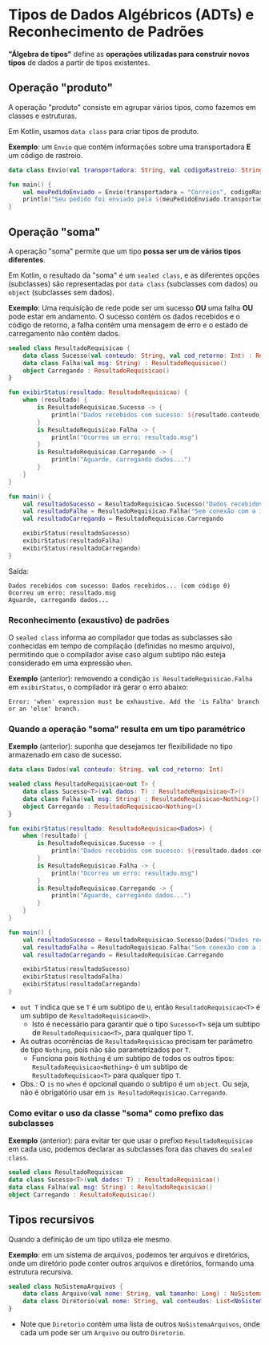 # Tipos de Dados Algébricos (ADTs) e Reconhecimento de Padrões

**"Álgebra de tipos"** define as **operações utilizadas para construir novos tipos** de dados a partir de tipos existentes.

## Operação "produto"
A operação "produto" consiste em agrupar vários tipos, como fazemos em classes e estruturas.

Em Kotlin, usamos `data class` para criar tipos de produto.

**Exemplo**: um `Envio` que contém informações sobre uma transportadora **E** um código de rastreio.
```kotlin
data class Envio(val transportadora: String, val codigoRastreio: String)

fun main() {
    val meuPedidoEnviado = Envio(transportadora = "Correios", codigoRastreio = "BR123456789BR")    
    println("Seu pedido foi enviado pela ${meuPedidoEnviado.transportadora} com o código ${meuPedidoEnviado.codigoRastreio}.")
}
```

## Operação "soma"
A operação "soma" permite que um tipo **possa ser um de vários tipos diferentes**.

Em Kotlin, o resultado da "soma" é um `sealed class`, e as diferentes opções (subclasses) são representadas por `data class` (subclasses com dados) ou `object` (subclasses sem dados).

**Exemplo**: Uma requisição de rede pode ser um sucesso **OU** uma falha **OU** pode estar em andamento.
O sucesso contém os dados recebidos e o código de retorno, a falha contém uma mensagem de erro e o estado de carregamento não contém dados.
```kotlin
sealed class ResultadoRequisicao {
    data class Sucesso(val conteudo: String, val cod_retorno: Int) : ResultadoRequisicao()
    data class Falha(val msg: String) : ResultadoRequisicao()
    object Carregando : ResultadoRequisicao()
}

fun exibirStatus(resultado: ResultadoRequisicao) {
    when (resultado) {
        is ResultadoRequisicao.Sucesso -> {
            println("Dados recebidos com sucesso: ${resultado.conteudo} (com código ${resultado.cod_retorno})")
        }
        is ResultadoRequisicao.Falha -> {
            println("Ocorreu um erro: resultado.msg")
        }
        is ResultadoRequisicao.Carregando -> {
            println("Aguarde, carregando dados...")
        }
    }
}

fun main() {
    val resultadoSucesso = ResultadoRequisicao.Sucesso("Dados recebidos...", 0)
    val resultadoFalha = ResultadoRequisicao.Falha("Sem conexão com a internet")
    val resultadoCarregando = ResultadoRequisicao.Carregando

    exibirStatus(resultadoSucesso)
    exibirStatus(resultadoFalha)
    exibirStatus(resultadoCarregando)
}
```
Saída:
```
Dados recebidos com sucesso: Dados recebidos... (com código 0)
Ocorreu um erro: resultado.msg
Aguarde, carregando dados...
```

### Reconhecimento (exaustivo) de padrões

O `sealed class` informa ao compilador que todas as subclasses são conhecidas em tempo de compilação (definidas no mesmo arquivo), permitindo que o compilador avise caso algum subtipo não esteja considerado em uma expressão `when`.

**Exemplo** (anterior): removendo a condição `is ResultadoRequisicao.Falha` em `exibirStatus`, o compilador irá gerar o erro abaixo:
```
Error: 'when' expression must be exhaustive. Add the 'is Falha' branch or an 'else' branch.
```

### Quando a operação "soma" resulta em um tipo paramétrico

**Exemplo** (anterior): suponha que desejamos ter flexibilidade no tipo armazenado em caso de sucesso.

```kotlin
data class Dados(val conteudo: String, val cod_retorno: Int)

sealed class ResultadoRequisicao<out T> {
    data class Sucesso<T>(val dados: T) : ResultadoRequisicao<T>()
    data class Falha(val msg: String) : ResultadoRequisicao<Nothing>()
    object Carregando : ResultadoRequisicao<Nothing>()
}

fun exibirStatus(resultado: ResultadoRequisicao<Dados>) {
    when (resultado) {
        is ResultadoRequisicao.Sucesso -> {
            println("Dados recebidos com sucesso: ${resultado.dados.conteudo} (código {resultado.dados.cod_retorno})")
        }
        is ResultadoRequisicao.Falha -> {
            println("Ocorreu um erro: resultado.msg")
        }
        is ResultadoRequisicao.Carregando -> {
            println("Aguarde, carregando dados...")
        }
    }
}

fun main() {
    val resultadoSucesso = ResultadoRequisicao.Sucesso(Dados("Dados recebidos...", 0))
    val resultadoFalha = ResultadoRequisicao.Falha("Sem conexão com a internet")
    val resultadoCarregando = ResultadoRequisicao.Carregando

    exibirStatus(resultadoSucesso)
    exibirStatus(resultadoFalha)
    exibirStatus(resultadoCarregando)
}
```
- `out T` indica que se `T` é um subtipo de `U`, então `ResultadoRequisicao<T>` é um subtipo de `ResultadoRequisicao<U>`.
    - Isto é necessário para garantir que o tipo `Sucesso<T>` seja um subtipo de `ResultadoRequisicao<T>`, para qualquer tipo `T`.
- As outras ocorrências de `ResultadoRequisicao` precisam ter parâmetro de tipo `Nothing`, pois não são parametrizados por `T`.
    - Funciona pois `Nothing` é um subtipo de todos os outros tipos: `ResultadoRequisicao<Nothing>` é um subtipo de `ResultadoRequisicao<T>` para qualquer tipo `T`.
- Obs.: O `is` no `when` é opcional quando o subtipo é um `object`. Ou seja, não é obrigatório usar em `is ResultadoRequisicao.Carregando`.

### Como evitar o uso da classe "soma" como prefixo das subclasses

**Exemplo** (anterior): para evitar ter que usar o prefixo `ResultadoRequisicao` em cada uso, podemos declarar as subclasses fora das chaves do `sealed class`.
```kotlin
sealed class ResultadoRequisicao
data class Sucesso<T>(val dados: T) : ResultadoRequisicao()
data class Falha(val msg: String) : ResultadoRequisicao()
object Carregando : ResultadoRequisicao()
```

## Tipos recursivos

Quando a definição de um tipo utiliza ele mesmo.

**Exemplo**: em um sistema de arquivos, podemos ter arquivos e diretórios, onde um diretório pode conter outros arquivos e diretórios, formando uma estrutura recursiva.
```kotlin
sealed class NoSistemaArquivos {
    data class Arquivo(val nome: String, val tamanho: Long) : NoSistemaArquivos()
    data class Diretorio(val nome: String, val conteudos: List<NoSistemaArquivos>) : NoSistemaArquivos()
}
```
- Note que `Diretorio` contém uma lista de outros `NoSistemaArquivos`, onde cada um pode ser um `Arquivo` ou outro `Diretorio`.
